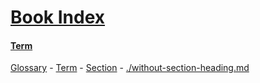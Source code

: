 # [Book Index](#book-index)

#### [Term](#term)  
  
[Glossary][1] - [Term][2] - [Section][3] - [./without-section-heading.md][4]

[1]: ./glossary.md#term "GIVEN a term 'Term' AND a document with a heading 'Section' AND the term is mentioned in that section
THEN in the index the term MUST be linked with a path './with-section-heading.md#section' AND a link label 'Section'."

[2]: ./glossary.md#term

[3]: ./with-section-heading.md#section

[4]: ./without-section-heading.md
